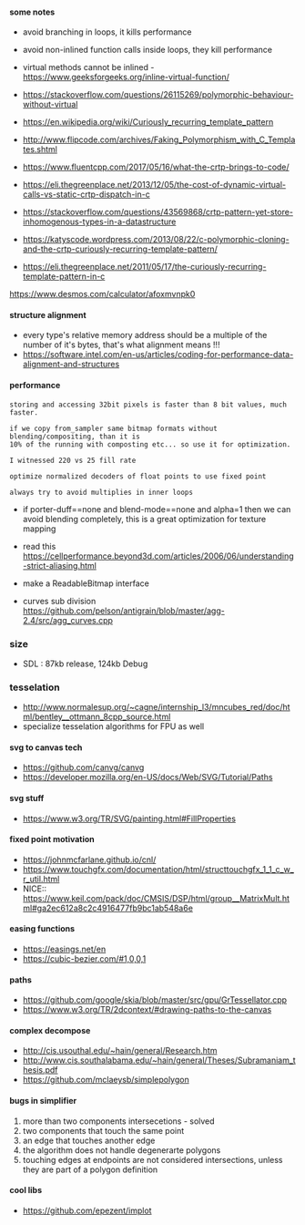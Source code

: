 #### some notes

- avoid branching in loops, it kills performance
- avoid non-inlined function calls inside loops, they kill performance
- virtual methods cannot be inlined - https://www.geeksforgeeks.org/inline-virtual-function/
- https://stackoverflow.com/questions/26115269/polymorphic-behaviour-without-virtual

- https://en.wikipedia.org/wiki/Curiously_recurring_template_pattern
- http://www.flipcode.com/archives/Faking_Polymorphism_with_C_Templates.shtml
- https://www.fluentcpp.com/2017/05/16/what-the-crtp-brings-to-code/
- https://eli.thegreenplace.net/2013/12/05/the-cost-of-dynamic-virtual-calls-vs-static-crtp-dispatch-in-c
- https://stackoverflow.com/questions/43569868/crtp-pattern-yet-store-inhomogenous-types-in-a-datastructure
- https://katyscode.wordpress.com/2013/08/22/c-polymorphic-cloning-and-the-crtp-curiously-recurring-template-pattern/
- https://eli.thegreenplace.net/2011/05/17/the-curiously-recurring-template-pattern-in-c



https://www.desmos.com/calculator/afoxmvnpk0

#### structure alignment
- every type's relative memory address should be a multiple of the number of it's bytes, that's what alignment means !!!
- https://software.intel.com/en-us/articles/coding-for-performance-data-alignment-and-structures


#### performance
```
storing and accessing 32bit pixels is faster than 8 bit values, much faster.
```

```
if we copy from_sampler same bitmap formats without blending/compositing, than it is
10% of the running with composting etc... so use it for optimization.

I witnessed 220 vs 25 fill rate
```

```
optimize normalized decoders of float points to use fixed point

```

```
always try to avoid multiplies in inner loops

```
- if porter-duff==none and blend-mode==none and alpha=1 then we can avoid blending completely,
this is a great optimization for texture mapping
- read this https://cellperformance.beyond3d.com/articles/2006/06/understanding-strict-aliasing.html
- make a ReadableBitmap interface

- curves sub division
https://github.com/pelson/antigrain/blob/master/agg-2.4/src/agg_curves.cpp

### size
- SDL : 87kb release, 124kb Debug

### tesselation
- http://www.normalesup.org/~cagne/internship_l3/mncubes_red/doc/html/bentley__ottmann_8cpp_source.html
- specialize tesselation algorithms for FPU as well

#### svg to canvas tech
- https://github.com/canvg/canvg
- https://developer.mozilla.org/en-US/docs/Web/SVG/Tutorial/Paths

#### svg stuff
- https://www.w3.org/TR/SVG/painting.html#FillProperties

#### fixed point motivation
- https://johnmcfarlane.github.io/cnl/
- https://www.touchgfx.com/documentation/html/structtouchgfx_1_1_c_w_r_util.html
- NICE:: https://www.keil.com/pack/doc/CMSIS/DSP/html/group__MatrixMult.html#ga2ec612a8c2c4916477fb9bc1ab548a6e

#### easing functions
- https://easings.net/en
- https://cubic-bezier.com/#1,0,0,1

#### paths
- https://github.com/google/skia/blob/master/src/gpu/GrTessellator.cpp
- https://www.w3.org/TR/2dcontext/#drawing-paths-to-the-canvas

#### complex decompose
- http://cis.usouthal.edu/~hain/general/Research.htm
- http://www.cis.southalabama.edu/~hain/general/Theses/Subramaniam_thesis.pdf
- https://github.com/mclaeysb/simplepolygon

#### bugs in simplifier
1. more than two components intersecetions - solved
2. two components that touch the same point
3. an edge that touches another edge
4. the algorithm does not handle degenerarte polygons
5. touching edges at endpoints are not considered intersections, unless
   they are part of a polygon definition

#### cool libs
- https://github.com/epezent/implot